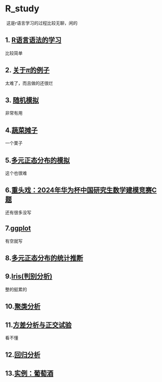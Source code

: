 # R_study

​	这是r语言学习的过程比较无聊，闲的

## 1. [R语言语法的学习](./1/1.R语言语法的学习.md)

比较简单

## 2. [关于$\pi$的例子](./2/关于πpi的例子.md)

太难了，而且做的还很烂

## 3. [随机模拟](./3/随机模拟.md)

非常有用

## 4.[蔬菜摊子](./4/蔬菜摊子.md)

一个栗子

## 5.[多元正态分布的模拟](./5/多元正态分布的模拟.md)

这个也很难

## 6.[重头戏：2024年华为杯中国研究生数学建模竞赛C题](./huawei/huawei.md)

 还有很多没写

## 7.[ggplot](./ggplot/ggplot.md)

有空就写

## 8.[多元正态分布的统计推断](./8/统计推断.md)

## 9.[Iris(判别分析)](./9/Iris(判别分析).md)

整的挺累的

## 10.[聚类分析](./10/聚类分析.md)

## 11.[方差分析与正交试验](./11/方差分析与正交试验.md)

看不懂

## 12.[回归分析](./12/回归分析.md)

## 13.[实例：葡萄酒](./wine/葡萄酒.md)
